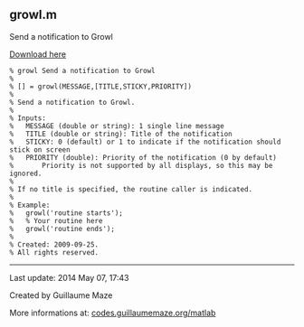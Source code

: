 ## growl.m ##
Send a notification to Growl

[Download here](http://guillaumemaze.googlecode.com/svn/trunk/matlab/codes/inout/growl.m)

```
% growl Send a notification to Growl
%
% [] = growl(MESSAGE,[TITLE,STICKY,PRIORITY])
% 
% Send a notification to Growl.
%
% Inputs:
%	MESSAGE (double or string): 1 single line message
%	TITLE (double or string): Title of the notification
%	STICKY: 0 (default) or 1 to indicate if the notification should stick on screen
%	PRIORITY (double): Priority of the notification (0 by default)
%		Priority is not supported by all displays, so this may be ignored.
%
% If no title is specified, the routine caller is indicated.
%
% Example:
%	growl('routine starts');
%	% Your routine here
%	growl('routine ends');
%
% Created: 2009-09-25.
% All rights reserved.
```

---

Last update: 2014 May 07, 17:43

Created by Guillaume Maze

More informations at: [codes.guillaumemaze.org/matlab](http://codes.guillaumemaze.org/matlab)